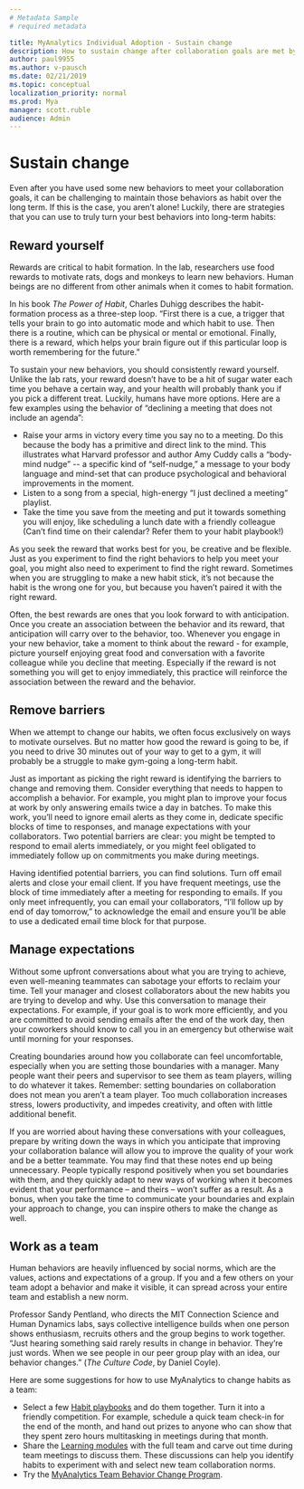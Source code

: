 ```yaml
---
# Metadata Sample
# required metadata

title: MyAnalytics Individual Adoption - Sustain change
description: How to sustain change after collaboration goals are met by using MyAnalytics
author: paul9955
ms.author: v-pausch
ms.date: 02/21/2019
ms.topic: conceptual
localization_priority: normal 
ms.prod: Mya
manager: scott.ruble
audience: Admin
---
```


# Sustain change

<!--NOTE THAT this content becomes top level content-->

Even after you have used some new behaviors to meet your collaboration goals, it can be challenging to maintain those behaviors as habit over the long term. If this is the case, you aren’t alone! Luckily, there are strategies that you can use to truly turn your best behaviors into long-term habits:

## Reward yourself

Rewards are critical to habit formation. In the lab, researchers use food rewards to motivate rats, dogs and monkeys to learn new behaviors. Human beings are no different from other animals when it comes to habit formation. 

In his book _The Power of Habit_, Charles Duhigg describes the habit-formation process as a three-step loop. “First there is a cue, a trigger that tells your brain to go into automatic mode and which habit to use. Then there is a routine, which can be physical or mental or emotional. Finally, there is a reward, which helps your brain figure out if this particular loop is worth remembering for the future.”

To sustain your new behaviors, you should consistently reward yourself. Unlike the lab rats, your reward doesn’t have to be a hit of sugar water each time you behave a certain way, and your health will probably thank you if you pick a different treat. Luckily, humans have more options. Here are a few examples using the behavior of “declining a meeting that does not include an agenda”:

 * Raise your arms in victory every time you say no to a meeting. Do this because the body has a primitive and direct link to the mind. This illustrates what Harvard professor and author Amy Cuddy calls a “body-mind nudge” -- a specific kind of “self-nudge,” a message to your body language and mind-set that can produce psychological and behavioral improvements in the moment.
 * Listen to a song from a special, high-energy “I just declined a meeting” playlist.
 * Take the time you save from the meeting and put it towards something you will enjoy, like scheduling a lunch date with a friendly colleague (Can’t find time on their calendar? Refer them to your habit playbook!)

As you seek the reward that works best for you, be creative and be flexible. Just as you experiment to find the right behaviors to help you meet your goal, you might also need to experiment to find the right reward. Sometimes when you are struggling to make a new habit stick, it’s not because the habit is the wrong one for you, but because you haven’t paired it with the right reward.

Often, the best rewards are ones that you look forward to with anticipation. Once you create an association between the behavior and its reward, that anticipation will carry over to the behavior, too. Whenever you engage in your new behavior, take a moment to think about the reward - for example, picture yourself enjoying great food and conversation with a favorite colleague while you decline that meeting. Especially if the reward is not something you will get to enjoy immediately, this practice will reinforce the association between the reward and the behavior.

## Remove barriers

When we attempt to change our habits, we often focus exclusively on ways to motivate ourselves. But no matter how good the reward is going to be, if you need to drive 30 minutes out of your way to get to a gym, it will probably be a struggle to make gym-going a long-term habit. 

Just as important as picking the right reward is identifying the barriers to change and removing them. Consider everything that needs to happen to accomplish a behavior. For example, you might plan to improve your focus at work by only answering emails twice a day in batches. To make this work, you’ll need to ignore email alerts as they come in, dedicate specific blocks of time to responses, and manage expectations with your collaborators. Two potential barriers are clear: you might be tempted to respond to email alerts immediately, or you might feel obligated to immediately follow up on commitments you make during meetings. 

Having identified potential barriers, you can find solutions. Turn off email alerts and close your email client. If you have frequent meetings, use the block of time immediately after a meeting for responding to emails. If you only meet infrequently, you can email your collaborators, “I’ll follow up by end of day tomorrow,” to acknowledge the email and ensure you’ll be able to use a dedicated email time block for that purpose. 

## Manage expectations

Without some upfront conversations about what you are trying to achieve, even well-meaning teammates can sabotage your efforts to reclaim your time. Tell your manager and closest collaborators about the new habits you are trying to develop and why. Use this conversation to manage their expectations. For example, if your goal is to work more efficiently, and you are committed to avoid sending emails after the end of the work day, then your coworkers should know to call you in an emergency but otherwise wait until morning for your responses.

Creating boundaries around how you collaborate can feel uncomfortable, especially when you are setting those boundaries with a manager. Many people want their peers and supervisor to see them as team players, willing to do whatever it takes. Remember: setting boundaries on collaboration does not mean you aren’t a team player. Too much collaboration increases stress, lowers productivity, and impedes creativity, and often with little additional benefit. 

If you are worried about having these conversations with your colleagues, prepare by writing down the ways in which you anticipate that improving your collaboration balance will allow you to improve the quality of your work and be a better teammate. You may find that these notes end up being unnecessary. People typically respond positively when you set boundaries with them, and they quickly adapt to new ways of working when it becomes evident that your performance – and theirs – won’t suffer as a result. As a bonus, when you take the time to communicate your boundaries and explain your approach to change, you can inspire others to make the change as well.

## Work as a team

Human behaviors are heavily influenced by social norms, which are the values, actions and expectations of a group. If you and a few others on your team adopt a behavior and make it visible, it can spread across your entire team and establish a new norm.

Professor Sandy Pentland, who directs the MIT Connection Science and Human Dynamics labs, says collective intelligence builds when one person shows enthusiasm, recruits others and the group begins to work together. “Just hearing something said rarely results in change in behavior. They’re just words. When we see people in our peer group play with an idea, our behavior changes.” (_The Culture Code_, by Daniel Coyle<!-- Pg __-->).

Here are some suggestions for how to use MyAnalytics to change habits as a team:

 * Select a few [Habit playbooks](adopt-habit-playbooks.md) and do them together. Turn it into a friendly competition. For example, schedule a quick team check-in for the end of the month, and hand out prizes to anyone who can show that they spent zero hours multitasking in meetings during that month.
 * Share the [Learning modules](adopt-learning-modules.md) with the full team and carve out time during team meetings to discuss them. These discussions can help you identify habits to experiment with and select new team collaboration norms.
 * Try the [MyAnalytics Team Behavior Change Program](Team-adopt-intro.md). 

